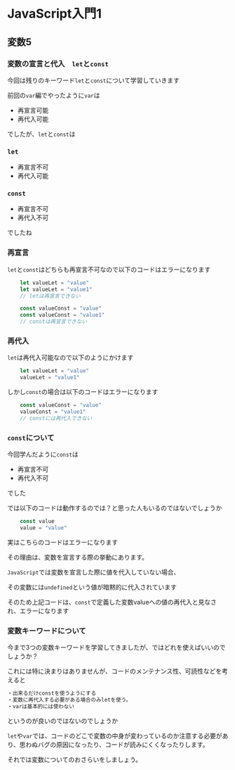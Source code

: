 # JavaScript入門1

## 変数5

### 変数の宣言と代入　`let`と`const`

今回は残りのキーワード`let`と`const`について学習していきます

前回の`var`編でやったように`var`は

- 再宣言可能
- 再代入可能

でしたが、`let`と`const`は

### `let`

- 再宣言不可
- 再代入可能

### `const`

- 再宣言不可
- 再代入不可

でしたね

### 再宣言

`let`と`const`はどちらも再宣言不可なので以下のコードはエラーになります

```javascript
    let valueLet = "value"
    let valueLet = "value1"
    // letは再宣言できない

    const valueConst = "value"
    const valueConst = "value1"
    // constは再宣言できない
```

### 再代入

`let`は再代入可能なので以下のようにかけます

```javascript
    let valueLet = "value"
    valueLet = "value1"
```

しかし`const`の場合は以下のコードはエラーになります

```javascript
    const valueConst = "value"
    valueConst = "value1"
    // constには再代入できない
```


### `const`について

今回学んだように`const`は

- 再宣言不可
- 再代入不可

でした

では以下のコードは動作するのでは？と思った人もいるのではないでしょうか

```javascript
    const value
    value = "value"
```

実はこちらのコードはエラーになります

その理由は、変数を宣言する際の挙動にあります。

`JavaScript`では変数を宣言した際に値を代入していない場合、

その変数には`undefined`という値が暗黙的に代入されています

そのため上記コードは、`const`で定義した変数valueへの値の再代入と見なされ、エラーになります

### 変数キーワードについて

今まで3つの変数キーワードを学習してきましたが、ではどれを使えばいいのでしょうか？

これには特に決まりはありませんが、コードのメンテナンス性、可読性などを考えると

```javascript
・出来るだけconstを使うようにする
・変数に再代入する必要がある場合のみletを使う。
・varは基本的には使わない
```

というのが良いのではないのでしょうか

`let`や`var`では、コードのどこで変数の中身が変わっているのか注意する必要があり、思わぬバグの原因になったり、コードが読みにくくなったりします。

それでは変数についてのおさらいをしましょう。
